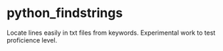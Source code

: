 # python_findstrings
Locate lines easily in txt files from keywords.
Experimental work to test proficience level.
